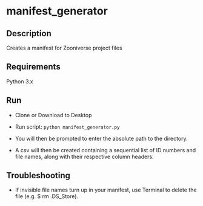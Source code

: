 # manifest_generator

## Description
Creates a manifest for Zooniverse project files


## Requirements
Python 3.x


## Run
* Clone or Download to Desktop

* Run script: `python manifest_generator.py`

* You will then be prompted to enter the absolute path to the directory.

* A csv will then be created containing a sequential list of ID numbers and file names, along with their respective column headers.

## Troubleshooting
* If invisible file names turn up in your manifest, use Terminal to delete the file (e.g. $ rm .DS_Store).
